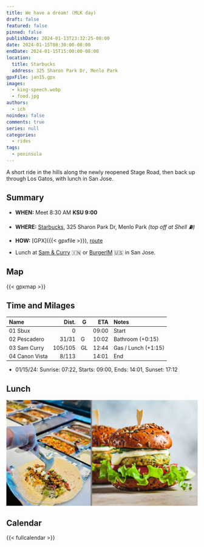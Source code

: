 ```yaml
---
title: We have a dream! (MLK day)
draft: false
featured: false
pinned: false
publishDate: 2024-01-13T23:32:25-08:00
date: 2024-01-15T08:30:00-08:00
endDate: 2024-01-15T15:00:00-08:00
location:
  title: Starbucks
  address: 325 Sharon Park Dr, Menlo Park
gpxFile: jan15.gpx
images:
  - king-speech.webp
  - food.jpg
authors:
  - ich
noindex: false
comments: true
series: null
categories:
  - rides
tags:
  - peninsula
---
```

A short ride in the hills along the newly reopened Stage Road,
then back up through Los Gatos, with lunch in San Jose.
<!--more-->

## Summary

* **WHEN:** Meet 8:30 AM **KSU 9:00**
* **WHERE:** [Starbucks](https://www.google.com/maps/place/37.4235,-122.1975),
  325 Sharon Park Dr, Menlo Park
  *(top off at Shell :fuelpump:)*
* **HOW:** [GPX]({{< gpxfile >}}), [route](https://onthegomap.com/s/s0br4n00)

* Lunch at [Sam & Curry](https://samandcurry.com/) :india:
or [BurgerIM](https://burgerimsanjose.com/home) :us: in San Jose.

## Map

{{< gpxmap >}}

## Time and Milages

| Name                           |   Dist. | G |  ETA  | Notes
| :----------------------------- | ------: | - | ----: | :----
| 01 Sbux                        |       0 |   | 09:00 | Start
| 02 Pescadero                   |   31/31 | G | 10:02 | Bathroom (+0:15)
| 03 Sam Curry                   | 105/105 | GL| 12:44 | Gas / Lunch (+1:15)
| 04 Canon Vista                 |   8/113 |   | 14:01 | End

* 01/15/24: Sunrise: 07:22, Starts: 09:00, Ends: 14:01, Sunset: 17:12

## Lunch

![Sam & Curry and Burger IM](food.jpg)

## Calendar

{{< fullcalendar >}}
